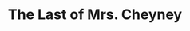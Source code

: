 ---
title: The Last of Mrs. Cheyney
year: 1924
opening_date: 
closing_date: 
layout: productions
image:
image_caption:
image_credit:
playbill:
category:
details:
  Theatre: Theatre Jacksonville
cast:
  Lord Arthur Dilling: Charles Murchison
  George: Frank H. Elmore, Jr.
  Lady Joan Houghton: Frannie May Snyder
  Lord Elton: H. E. Harkeishimer
  Willie Wynton: H. Plant Osborne
  Mrs. Cheyney: Mrs. Frances Ewell
  Maria: Mrs. H. Plant Osborne
  Charles: Slocum Ball
  Mrs. Ebley: Mrs. A. S. Peatross
crew:
  Stage Setting: Birsa Shepard
  Stage Business: Judge Barton Barrs
  Director: Mrs. Burton Barrs
external_links:
---